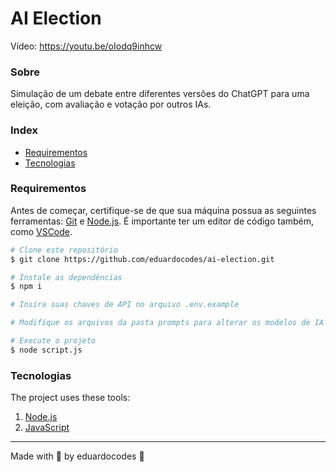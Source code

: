 # AI Election

Vídeo: https://youtu.be/oIodq9inhcw

### Sobre

Simulação de um debate entre diferentes versões do ChatGPT para uma eleição, com avaliação e votação por outros IAs.

### Index

-   <a href="#requirementos">Requirementos</a>
-   <a href="#tecnologias">Tecnologias</a>

### Requirementos

Antes de começar, certifique-se de que sua máquina possua as seguintes ferramentas: [Git](https://git-scm.com/) e [Node.js](https://nodejs.org/en). É importante ter um editor de código também, como [VSCode](https://code.visualstudio.com/).

```bash
# Clone este repositório
$ git clone https://github.com/eduardocodes/ai-election.git

# Instale as dependências
$ npm i

# Insira suas chaves de API no arquivo .env.example

# Modifique os arquivos da pasta prompts para alterar os modelos de IA utilizados e o comportamento desejado dos candidatos (opcional)

# Execute o projeto
$ node script.js
```

### Tecnologias

The project uses these tools:

1. [Node.js](https://nodejs.org/en)
2. [JavaScript](https://developer.mozilla.org/en-US/docs/Web/JavaScript)

---

Made with 💙 by eduardocodes 👋
